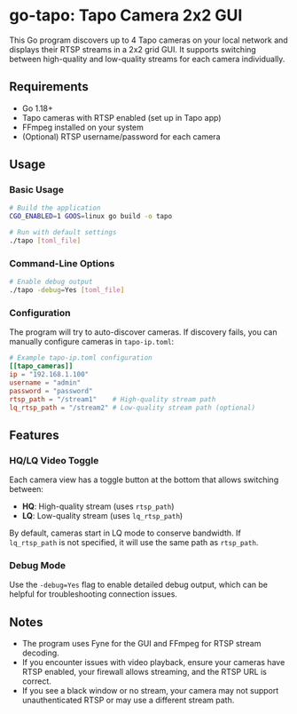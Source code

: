 # go-tapo: Tapo Camera 2x2 GUI

This Go program discovers up to 4 Tapo cameras on your local network and displays their RTSP streams in a 2x2 grid GUI. It supports switching between high-quality and low-quality streams for each camera individually.

## Requirements
- Go 1.18+
- Tapo cameras with RTSP enabled (set up in Tapo app)
- FFmpeg installed on your system
- (Optional) RTSP username/password for each camera

## Usage

### Basic Usage
```bash
# Build the application
CGO_ENABLED=1 GOOS=linux go build -o tapo

# Run with default settings
./tapo [toml_file]
```

### Command-Line Options
```bash
# Enable debug output
./tapo -debug=Yes [toml_file]
```

### Configuration
The program will try to auto-discover cameras. If discovery fails, you can manually configure cameras in `tapo-ip.toml`:

```toml
# Example tapo-ip.toml configuration
[[tapo_cameras]]
ip = "192.168.1.100"
username = "admin"
password = "password"
rtsp_path = "/stream1"    # High-quality stream path
lq_rtsp_path = "/stream2" # Low-quality stream path (optional)
```

## Features

### HQ/LQ Video Toggle
Each camera view has a toggle button at the bottom that allows switching between:
- **HQ**: High-quality stream (uses `rtsp_path`)
- **LQ**: Low-quality stream (uses `lq_rtsp_path`)

By default, cameras start in LQ mode to conserve bandwidth. If `lq_rtsp_path` is not specified, it will use the same path as `rtsp_path`.

### Debug Mode
Use the `-debug=Yes` flag to enable detailed debug output, which can be helpful for troubleshooting connection issues.

## Notes
- The program uses Fyne for the GUI and FFmpeg for RTSP stream decoding.
- If you encounter issues with video playback, ensure your cameras have RTSP enabled, your firewall allows streaming, and the RTSP URL is correct.
- If you see a black window or no stream, your camera may not support unauthenticated RTSP or may use a different stream path.
